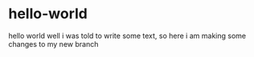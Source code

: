 hello-world
===========

hello world
well i was told to write some text, so here i am making some changes to my new branch
